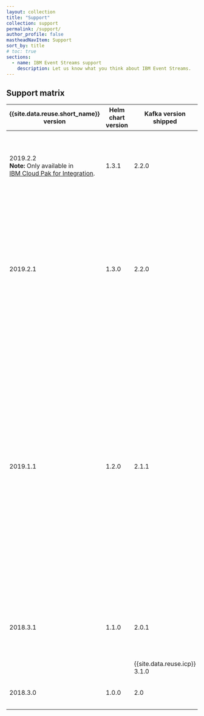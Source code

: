 ```yaml
---
layout: collection
title: "Support"
collection: support
permalink: /support/
author_profile: false
mastheadNavItem: Support
sort_by: title
# toc: true
sections:
  - name: IBM Event Streams support
    description: Let us know what you think about IBM Event Streams.
---
```


## Support matrix

{{site.data.reuse.short_name}} version | Helm chart version | Kafka version shipped | Container platform               | Systems
---------------------------------------|--------------------|-----------------------|----------------------------------|--------------------
2019.2.2 <br> **Note:** Only available in <br>[IBM Cloud Pak for Integration](../about/whats-new/#release-201922).  | 1.3.1          | 2.2.0      | {{site.data.reuse.icp}} 3.2.0.1906 [(fix pack)](https://www.ibm.com/support/knowledgecenter/SSBS6K_3.2.0/manage_cluster/patching_cluster.html){:target="_blank"} |  - Linux® 64-bit (x86_64) system <br/>- Linux on IBM® z13 or later systems
 &nbsp;             |         |       | {{site.data.reuse.openshift}} 3.11 with {{site.data.reuse.icp}} 3.2.0  | Linux® 64-bit (x86_64) systems |
2019.2.1                               | 1.3.0          | 2.2.0      | {{site.data.reuse.icp}} 3.1.2 and 3.2.0 |  - Linux® 64-bit (x86_64) systems <br/>- Linux on IBM® z13 or later systems
 &nbsp;             |         |       | {{site.data.reuse.openshift}} 3.11 with {{site.data.reuse.icp}} 3.2.0  | Linux® 64-bit (x86_64) systems |
 &nbsp;             |         |       | {{site.data.reuse.openshift}} 3.10 with {{site.data.reuse.icp}} 3.1.2  | Linux® 64-bit (x86_64) systems |
 &nbsp;             |         |       | Amazon Web Services (AWS) with {{site.data.reuse.icp}} 3.1.2  | Linux® 64-bit (x86_64) systems |
 &nbsp;             |         |       | Microsoft Azure with {{site.data.reuse.icp}} 3.1.2            | Linux® 64-bit (x86_64) systems |
2019.1.1                              |  1.2.0          | 2.1.1      | {{site.data.reuse.icp}} 3.1.1, 3.1.2, and 3.2.0 |  - Linux® 64-bit (x86_64) systems <br/>- Linux on IBM® Z systems                                                                               |               |
 &nbsp;             |   |   | {{site.data.reuse.openshift}} 3.9 and 3.10 with {{site.data.reuse.icp}} 3.1.2  | Linux® 64-bit (x86_64) systems |
 &nbsp;             |   |   | Amazon Web Services (AWS) with {{site.data.reuse.icp}} 3.1.2                   | Linux® 64-bit (x86_64) systems |
 &nbsp;             |   |   | Microsoft Azure with {{site.data.reuse.icp}} 3.1.2                             | Linux® 64-bit (x86_64) systems|
 2018.3.1  | 1.1.0  | 2.0.1  | {{site.data.reuse.icp}} 3.1.1 and 3.1.2  | - Linux® 64-bit (x86_64) systems <br/>- Linux on IBM® Z systems
  |   |   | {{site.data.reuse.icp}} 3.1.0  | Linux® 64-bit (x86_64) systems
 2018.3.0  | 1.0.0  | 2.0  | {{site.data.reuse.icp}} 3.1.0  | Linux® 64-bit (x86_64) systems
